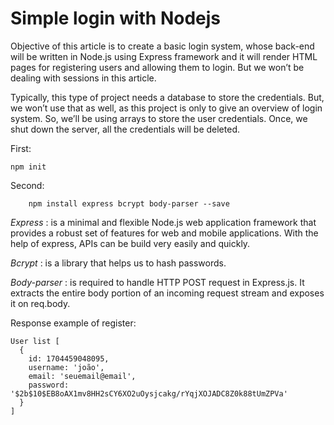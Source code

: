 # Simple login with Nodejs

Objective of this article is to create a basic login system, whose back-end will be written in Node.js using Express framework and it will render HTML pages for registering users and allowing them to login. But we won’t be dealing with sessions in this article.

Typically, this type of project needs a database to store the credentials. But, we won’t use that as well, as this project is only to give an overview of login system. So, we’ll be using arrays to store the user credentials. Once, we shut down the server, all the credentials will be deleted.

First:

```
npm init
```

Second:

```
    npm install express bcrypt body-parser --save
```

_Express_ : is a minimal and flexible Node.js web application framework that provides a robust set of features for web and mobile applications. With the help of express, APIs can be build very easily and quickly.

_Bcrypt_ : is a library that helps us to hash passwords.

_Body-parser_ : is required to handle HTTP POST request in Express.js. It extracts the entire body portion of an incoming request stream and exposes it on req.body.

Response example of register:

```
User list [
  {
    id: 1704459048095,
    username: 'joão',
    email: 'seuemail@email',
    password: '$2b$10$EB8oAX1mv8HH2sCY6XO2uOysjcakg/rYqjXOJADC8Z0k88tUmZPVa'
  }
]
```
